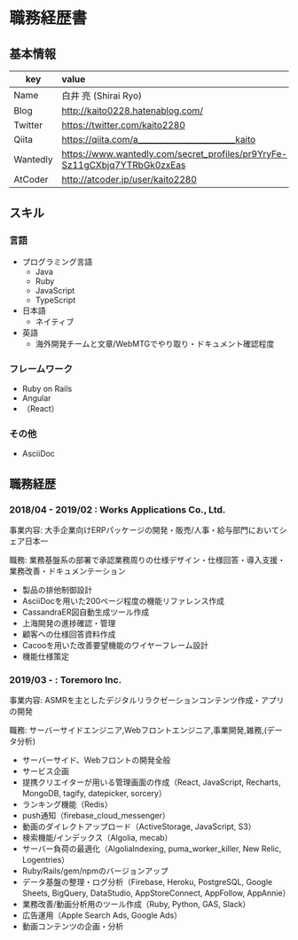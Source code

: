 # 職務経歴書

## 基本情報

key|value|
|---|:----|
|Name|白井 亮 (Shirai Ryo)|
|Blog|http://kaito0228.hatenablog.com/|
|Twitter|https://twitter.com/kaito2280|
|Qiita|https://qiita.com/a________________________kaito|
|Wantedly|https://www.wantedly.com/secret_profiles/pr9YryFe-Sz11gCXbjq7YTRbGk0zxEas|
|AtCoder|http://atcoder.jp/user/kaito2280|

## スキル

### 言語

- プログラミング言語
  - Java
  - Ruby
  - JavaScript
  - TypeScript
- 日本語
  - ネイティブ
- 英語
  - 海外開発チームと文章/WebMTGでやり取り・ドキュメント確認程度

### フレームワーク

- Ruby on Rails
- Angular
- （React）

### その他

- AsciiDoc

<!---

## 強み

## やったことはないが興味があるもの

## 登壇歴

## 受賞歴
-->

## 職務経歴

### 2018/04 - 2019/02 : Works Applications Co., Ltd.

事業内容: 大手企業向けERPパッケージの開発・販売/人事・給与部門においてシェア日本一

職務: 業務基盤系の部署で承認業務周りの仕様デザイン・仕様回答・導入支援・業務改善・ドキュメンテーション

- 製品の排他制御設計
- AsciiDocを用いた200ページ程度の機能リファレンス作成
- CassandraER図自動生成ツール作成
- 上海開発の進捗確認・管理
- 顧客への仕様回答資料作成
- Cacooを用いた改善要望機能のワイヤーフレーム設計
- 機能仕様策定

### 2019/03 - : Toremoro Inc.

事業内容: ASMRを主としたデジタルリラクゼーションコンテンツ作成・アプリの開発

職務: サーバーサイドエンジニア,Webフロントエンジニア,事業開発,雑務,(データ分析)

- サーバーサイド、Webフロントの開発全般
- サービス企画
- 提携クリエイターが用いる管理画面の作成（React, JavaScript, Recharts, MongoDB, tagify, datepicker, sorcery）
- ランキング機能（Redis）
- push通知（firebase_cloud_messenger）
- 動画のダイレクトアップロード（ActiveStorage, JavaScript, S3）
- 検索機能/インデックス（Algolia, mecab）
- サーバー負荷の最適化（AlgoliaIndexing, puma_worker_killer, New Relic, Logentries）
- Ruby/Rails/gem/npmのバージョンアップ 
- データ基盤の整理・ログ分析（Firebase, Heroku, PostgreSQL, Google Sheets, BigQuery, DataStudio, AppStoreConnect, AppFollow, AppAnnie）
- 業務改善/動画分析用のツール作成（Ruby, Python, GAS, Slack）
- 広告運用（Apple Search Ads, Google Ads）
- 動画コンテンツの企画・分析